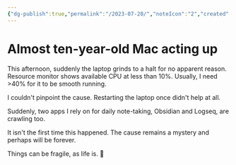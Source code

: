 ```yaml
---
{"dg-publish":true,"permalink":"/2023-07-20/","noteIcon":"2","created":"","updated":""}
---
```


# Almost ten-year-old Mac acting up

This afternoon, suddenly the laptop grinds to a halt for no apparent reason. Resource monitor shows available CPU at less than 10%. Usually, I need >40% for it to be smooth running.

I couldn't pinpoint the cause. Restarting the laptop once didn't help at all.

Suddenly, two apps I rely on for daily note-taking, Obsidian and Logseq, are crawling too.

It isn't the first time this happened. The cause remains a mystery and perhaps will be forever.

Things can be fragile, as life is. 🥲